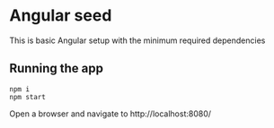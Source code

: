 
Angular seed
============
This is basic Angular setup with the minimum required dependencies

Running the app
---------------

```
npm i
npm start
```

Open a browser and navigate to http://localhost:8080/
